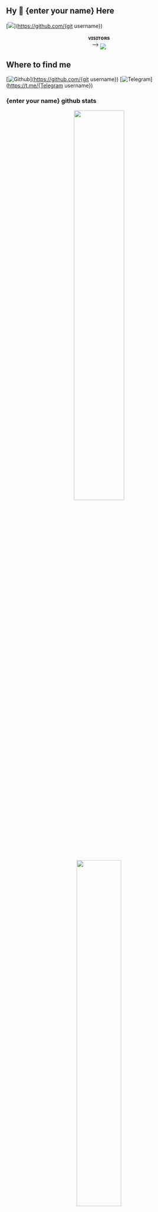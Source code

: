 ## Hy 👋 {enter your name} Here 
[<img src="https://github.com/{git username}/{git username}/blob/master/resources/hr.gif"/>](https://github.com/{git username})
<p align="center">
    <b>ᴠɪsɪᴛᴏʀs</b><br>
 -->    <img align="middle" src="https://profile-counter.glitch.me/{git username}/count.svg" />
</p>

## Where to find me

[![Github](https://img.shields.io/badge/-Github-181717?style=for-the-badge&logo=Github&logoColor=white)](https://github.com/{git username})
[![Telegram](https://img.shields.io/badge/Telegram-2CA5E0?style=for-the-badge&logo=telegram&logoColor=white)](https://t.me/{Telegram username})


### {enter your name} github stats 
<p align="center">
    <img
        width="52%"
        src="https://github-readme-stats.vercel.app/api?username={git username}&count_private=true&include_all_commits=true&show_icons=true&theme=tokyonight&custom_title=GitHub+Stats"
    />
    <img
        width="49%"
        src="https://github-readme-streak-stats.herokuapp.com?user={git username}&theme=tokyonight"
    />
</p>

<h3>

